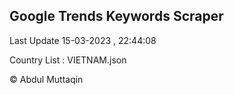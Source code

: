 

## Google Trends Keywords Scraper 
 
Last Update 15-03-2023 , 22:44:08

Country List :
VIETNAM.json



© Abdul Muttaqin 
